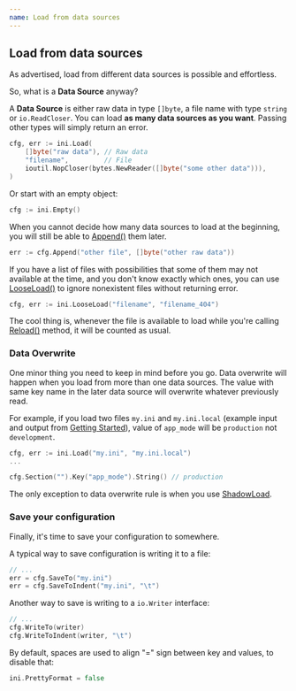 ```yaml
---
name: Load from data sources
---
```


## Load from data sources

As advertised, load from different data sources is possible and effortless.

So, what is a **Data Source** anyway? 

A **Data Source** is either raw data in type `[]byte`, a file name with type `string` or `io.ReadCloser`. You can load **as many data sources as you want**. Passing other types will simply return an error.

```go
cfg, err := ini.Load(
    []byte("raw data"), // Raw data
    "filename",         // File
    ioutil.NopCloser(bytes.NewReader([]byte("some other data"))),
)
```

Or start with an empty object:

```go
cfg := ini.Empty()
```

When you cannot decide how many data sources to load at the beginning, you will still be able to [Append()](https://gowalker.org/gopkg.in/ini.v1#File_Append) them later.

```go
err := cfg.Append("other file", []byte("other raw data"))
```

If you have a list of files with possibilities that some of them may not available at the time, and you don't know exactly which ones, you can use [LooseLoad()](https://gowalker.org/gopkg.in/ini.v1#LooseLoad) to ignore nonexistent files without returning error.

```go
cfg, err := ini.LooseLoad("filename", "filename_404")
```

The cool thing is, whenever the file is available to load while you're calling [Reload()](https://gowalker.org/gopkg.in/ini.v1#File_Reload) method, it will be counted as usual.

### Data Overwrite

One minor thing you need to keep in mind before you go. Data overwrite will happen when you load from more than one data sources. The value with same key name in the later data source will overwrite whatever previously read.

For example, if you load two files `my.ini` and `my.ini.local` (example input and output from [<i class="far fa-file-alt"></i> Getting Started](../intro/getting_started)), value of `app_mode` will be `production` not `development`.

```go
cfg, err := ini.Load("my.ini", "my.ini.local")
...

cfg.Section("").Key("app_mode").String() // production
```

The only exception to data overwrite rule is when you use [ShadowLoad]().

### Save your configuration

Finally, it's time to save your configuration to somewhere.

A typical way to save configuration is writing it to a file:

```go
// ...
err = cfg.SaveTo("my.ini")
err = cfg.SaveToIndent("my.ini", "\t")
```

Another way to save is writing to a `io.Writer` interface:

```go
// ...
cfg.WriteTo(writer)
cfg.WriteToIndent(writer, "\t")
```

By default, spaces are used to align "=" sign between key and values, to disable that:

```go
ini.PrettyFormat = false
```
